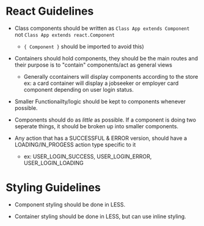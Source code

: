# React Guidelines

* Class components should be written as ```Class App extends Component``` not ```Class App extends react.Component```
  * ```{ Component }``` should be imported to avoid this)

* Containers should hold components, they should be the main routes and their purpose is to "contain" components/act as general views
  * Generally ccontainers will display components according to the store ex: a card container will display a jobseeker or employer card component depending on user login status.

* Smaller Functionailty/logic should be kept to components whenever possible.

* Components should do as *little* as possible. If a component is doing two seperate things, it should be broken up into smaller components.

* Any action that has a SUCCESSFUL & ERROR version, should have a LOADING/IN_PROGESS action type specific to it
  * ex: USER_LOGIN_SUCCESS, USER_LOGIN_ERROR, USER_LOGIN_LOADING

# Styling Guidelines

* Component styling should be done in LESS.

* Container styling should be done in LESS, but can use inline styling.
